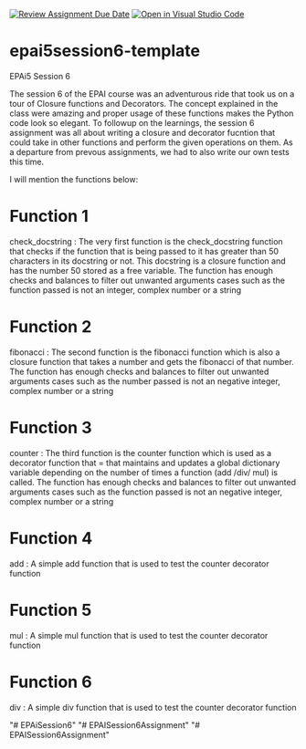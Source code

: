 [![Review Assignment Due Date](https://classroom.github.com/assets/deadline-readme-button-22041afd0340ce965d47ae6ef1cefeee28c7c493a6346c4f15d667ab976d596c.svg)](https://classroom.github.com/a/z8haBqsC)
[![Open in Visual Studio Code](https://classroom.github.com/assets/open-in-vscode-2e0aaae1b6195c2367325f4f02e2d04e9abb55f0b24a779b69b11b9e10269abc.svg)](https://classroom.github.com/online_ide?assignment_repo_id=15347266&assignment_repo_type=AssignmentRepo)
# epai5session6-template
EPAi5 Session 6

The session 6 of the EPAI course was an adventurous ride that took us on a tour of Closure functions and Decorators. The concept explained in the class were amazing and proper usage of these functions makes the Python code look so elegant. To followup on the learnings, the session 6 assignment was all about writing a closure and decorator fucntion that could take in other functions and perform the given operations on them. As a departure from prevous assignments, we had to also write our own tests this time. 

I will mention the functions below:

# Function 1
check_docstring : The very first function is the check_docstring function that checks if the function that is being passed to it has greater than 50 characters in its docstring or not. This docstring is a closure function and has the number 50 stored as a free variable. The function has enough checks and balances to filter out unwanted arguments cases such as the function passed is not an integer, complex number or a string

# Function 2
fibonacci : The second function is the fibonacci function which is also a closure function that takes a number and gets the fibonacci of that number. The function has enough checks and balances to filter out unwanted arguments cases such as the number passed is not an negative integer, complex number or a string

# Function 3
counter : The third function is the counter function which is used as a decorator function that = that maintains and updates a global dictionary variable depending on the number of times a function (add /div/ mul) is called. The function has enough checks and balances to filter out unwanted arguments cases such as the function passed is not an negative integer, complex number or a string

# Function 4 
add : A simple add function that is used to test the counter decorator function

# Function 5
mul : A simple mul function that is used to test the counter decorator function

# Function 6
div : A simple div function that is used to test the counter decorator function

"# EPAiSession6" 
"# EPAISession6Assignment" 
"# EPAISession6Assignment" 
